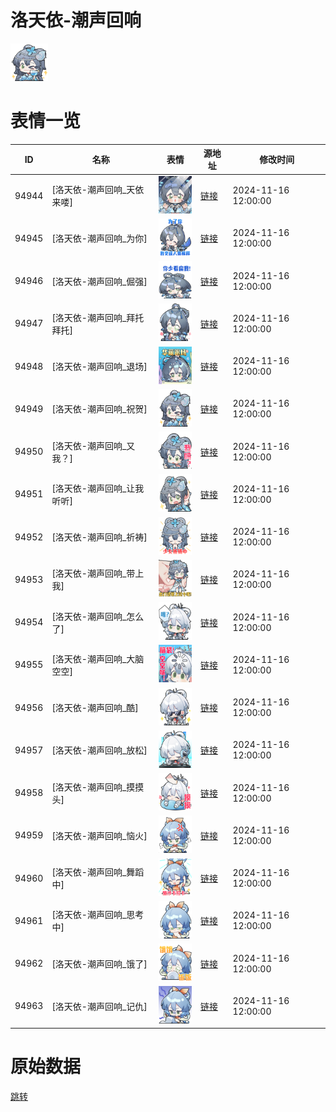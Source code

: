 # 洛天依-潮声回响

<img src="./cover.png" height="60" alt="cover" />

# 表情一览

|ID|名称|表情|源地址|修改时间|
|----|----|----|----|----|
|94944|[洛天依-潮声回响_天依来喽]|<img src="./pic/094944_%5B洛天依-潮声回响_天依来喽%5D.png" height="60" alt="天依来喽"/>|[链接](https://i0.hdslb.com/bfs/garb/599551701d532db2c99d0824297d51b066a6cc59.png)|2024-11-16 12:00:00|
|94945|[洛天依-潮声回响_为你]|<img src="./pic/094945_%5B洛天依-潮声回响_为你%5D.png" height="60" alt="为你"/>|[链接](https://i0.hdslb.com/bfs/garb/5a766d1d166f6ea1ac769f1e138942f5906f4c13.png)|2024-11-16 12:00:00|
|94946|[洛天依-潮声回响_倔强]|<img src="./pic/094946_%5B洛天依-潮声回响_倔强%5D.png" height="60" alt="倔强"/>|[链接](https://i0.hdslb.com/bfs/garb/e2fb4da364c81207c12ec8c24d73680a8b6457af.png)|2024-11-16 12:00:00|
|94947|[洛天依-潮声回响_拜托拜托]|<img src="./pic/094947_%5B洛天依-潮声回响_拜托拜托%5D.png" height="60" alt="拜托拜托"/>|[链接](https://i0.hdslb.com/bfs/garb/bff8c8fd6fbf7b88467b01da2ede27164195f188.png)|2024-11-16 12:00:00|
|94948|[洛天依-潮声回响_退场]|<img src="./pic/094948_%5B洛天依-潮声回响_退场%5D.png" height="60" alt="退场"/>|[链接](https://i0.hdslb.com/bfs/garb/33d9c14da39784f30c5b5405bc0c154f80ea7807.png)|2024-11-16 12:00:00|
|94949|[洛天依-潮声回响_祝贺]|<img src="./pic/094949_%5B洛天依-潮声回响_祝贺%5D.png" height="60" alt="祝贺"/>|[链接](https://i0.hdslb.com/bfs/garb/ab0e18794ae8abbd78f6a99b00d8bfa87f9d2154.png)|2024-11-16 12:00:00|
|94950|[洛天依-潮声回响_又我？]|<img src="./pic/094950_%5B洛天依-潮声回响_又我？%5D.png" height="60" alt="又我？"/>|[链接](https://i0.hdslb.com/bfs/garb/8cadeb3e29a061e68f47243a6481a4495b028a1b.png)|2024-11-16 12:00:00|
|94951|[洛天依-潮声回响_让我听听]|<img src="./pic/094951_%5B洛天依-潮声回响_让我听听%5D.png" height="60" alt="让我听听"/>|[链接](https://i0.hdslb.com/bfs/garb/d2f911b5935f8fc1fd57d37e04cf5262b480d3fd.png)|2024-11-16 12:00:00|
|94952|[洛天依-潮声回响_祈祷]|<img src="./pic/094952_%5B洛天依-潮声回响_祈祷%5D.png" height="60" alt="祈祷"/>|[链接](https://i0.hdslb.com/bfs/garb/2629705b659dad0ac0f79f48bb0e7085c186c950.png)|2024-11-16 12:00:00|
|94953|[洛天依-潮声回响_带上我]|<img src="./pic/094953_%5B洛天依-潮声回响_带上我%5D.png" height="60" alt="带上我"/>|[链接](https://i0.hdslb.com/bfs/garb/b8604e41a3f022731036690e02347c08c6279ffc.png)|2024-11-16 12:00:00|
|94954|[洛天依-潮声回响_怎么了]|<img src="./pic/094954_%5B洛天依-潮声回响_怎么了%5D.png" height="60" alt="怎么了"/>|[链接](https://i0.hdslb.com/bfs/garb/59b90ac58cd5ed2b3441f675643581daacb06a0a.png)|2024-11-16 12:00:00|
|94955|[洛天依-潮声回响_大脑空空]|<img src="./pic/094955_%5B洛天依-潮声回响_大脑空空%5D.png" height="60" alt="大脑空空"/>|[链接](https://i0.hdslb.com/bfs/garb/282b22bcb2f2157164e6bcdeb262284b24ad712b.png)|2024-11-16 12:00:00|
|94956|[洛天依-潮声回响_酷]|<img src="./pic/094956_%5B洛天依-潮声回响_酷%5D.png" height="60" alt="酷"/>|[链接](https://i0.hdslb.com/bfs/garb/3bd3235f328030440455bf04f818d25b491e6d73.png)|2024-11-16 12:00:00|
|94957|[洛天依-潮声回响_放松]|<img src="./pic/094957_%5B洛天依-潮声回响_放松%5D.png" height="60" alt="放松"/>|[链接](https://i0.hdslb.com/bfs/garb/63af33d32b4286bbb1ddb02d3407ef662cac7198.png)|2024-11-16 12:00:00|
|94958|[洛天依-潮声回响_摸摸头]|<img src="./pic/094958_%5B洛天依-潮声回响_摸摸头%5D.png" height="60" alt="摸摸头"/>|[链接](https://i0.hdslb.com/bfs/garb/0153c39ef67e50c989175eb2d8cfc52579ac3c65.png)|2024-11-16 12:00:00|
|94959|[洛天依-潮声回响_恼火]|<img src="./pic/094959_%5B洛天依-潮声回响_恼火%5D.png" height="60" alt="恼火"/>|[链接](https://i0.hdslb.com/bfs/garb/c037378073d0e0fd40f3672b2aa4dd11217b646e.png)|2024-11-16 12:00:00|
|94960|[洛天依-潮声回响_舞蹈中]|<img src="./pic/094960_%5B洛天依-潮声回响_舞蹈中%5D.png" height="60" alt="舞蹈中"/>|[链接](https://i0.hdslb.com/bfs/garb/37b4591b234281925eab0fdccf6ac18690dc0f2b.png)|2024-11-16 12:00:00|
|94961|[洛天依-潮声回响_思考中]|<img src="./pic/094961_%5B洛天依-潮声回响_思考中%5D.png" height="60" alt="思考中"/>|[链接](https://i0.hdslb.com/bfs/garb/265f7b4eeb6fa7ca8b87161bb02bef1e1b2627a8.png)|2024-11-16 12:00:00|
|94962|[洛天依-潮声回响_饿了]|<img src="./pic/094962_%5B洛天依-潮声回响_饿了%5D.png" height="60" alt="饿了"/>|[链接](https://i0.hdslb.com/bfs/garb/88ab7bdcdd4788ee546d7a1a124da6c2b6a4a41a.png)|2024-11-16 12:00:00|
|94963|[洛天依-潮声回响_记仇]|<img src="./pic/094963_%5B洛天依-潮声回响_记仇%5D.png" height="60" alt="记仇"/>|[链接](https://i0.hdslb.com/bfs/garb/e24ca74e882fee5ed22e025cf6ea4c9ef7181d4c.png)|2024-11-16 12:00:00|

# 原始数据

[跳转](./raw.json)

